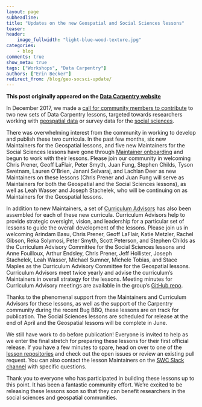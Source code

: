 ```yaml
---
layout: page
subheadline:
title: "Updates on the new Geospatial and Social Sciences lessons"
teaser:
header:
    image_fullwidth: "light-blue-wood-texture.jpg"
categories:
    - blog
comments: true
show_meta: true
tags: ["Workshops", "Data Carpentry"]
authors: ["Erin Becker"]
redirect_from: /blog/geo-socsci-update/
--- 
```


**This post originally appeared on the [Data Carpentry website](https://datacarpentry.org)**

In December 2017, we made a [call for community members to contribute](http://www.datacarpentry.org/blog/geospatial-socsci/) to two new sets of Data Carpentry lessons, targeted towards researchers working with [geospatial data](http://www.datacarpentry.org/lessons/#geospatial-curriculum) or survey data for the [social sciences](http://www.datacarpentry.org/lessons/#social-science-curriculum). 

There was overwhelming interest from the community in working to develop and publish these two curricula. In the past few months, six new Maintainers for the Geospatial lessons, and five new Maintainers for the Social Sciences lessons have gone through [Maintainer onboarding](https://carpentries.github.io/maintainer-onboarding/) and begun to work with their lessons. Please join our community in welcoming Chris Prener, Geoff LaFlair, Peter Smyth, Juan Fung, Stephen Childs, Tyson Swetnam, Lauren O'Brien, Janani Selvaraj, and Lachlan Deer as new Maintainers on these lessons (Chris Prener and Juan Fung will serve as Maintainers for both the Geospatial and the Social Sciences lessons), as well as Leah Wasser and Joseph Stachelek, who will be continuing on as Maintainers for the Geospatial lessons.

In addition to new Maintainers, a set of [Curriculum Advisors](http://www.datacarpentry.org/lesson-leadership/) has also been assembled for each of these new curricula. Curriculum Advisors help to provide strategic oversight, vision, and leadership for a particular set of lessons to guide the overall development of the lessons. Please join us in welcoming Arindam Basu, Chris Prener, Geoff LaFlair, Katie Metzler, Rachel Gibson, Reka Solymosi, Peter Smyth, Scott Peterson, and Stephen Childs as the Curriculum Advisory Committee for the Social Sciences lessons and Anne Fouilloux, Arthur Endsley, Chris Prener, Jeff Hollister, Joseph Stachelek, Leah Wasser, Michael Sumner, Michele Tobias, and Stace Maples as the Curriculum Advisory Committee for the Geospatial lessons. Curriculum Advisors meet twice yearly and advise the curriculum’s Maintainers in overall strategy for the lessons. Meeting minutes for Curriculum Advisory meetings are available in the group’s [GitHub repo](https://github.com/datacarpentry/curriculum-advisors/). 

Thanks to the phenomenal support from the Maintainers and Curriculum Advisors for these lessons, as well as the support of the Carpentry community during the recent Bug BBQ, these lessons are on track for publication. The Social Sciences lessons are scheduled for release at the end of April and the Geospatial lessons will be complete in June. 

We still have work to do before publication! Everyone is invited to help as we enter the final stretch for preparing these lessons for their first official release. If you have a few minutes to spare, head on over to one of the [lesson repositories](http://www.datacarpentry.org/lessons/) and check out the open issues or review an existing pull request. You can also contact the lesson Maintainers on the [SWC Slack channel](https://swc-slack-invite.herokuapp.com/) with specific questions. 

Thank you to everyone who has participated in building these lessons up to this point. It has been a fantastic community effort. We’re excited to be releasing these lessons soon so that they can benefit researchers in the social sciences and geospatial communities.


